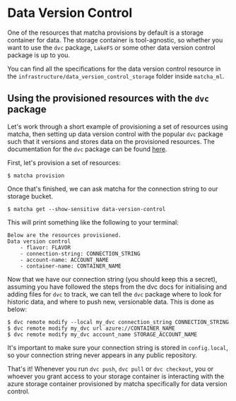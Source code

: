 # Data Version Control

One of the resources that matcha provisions by default is a storage container for data. The storage container is
tool-agnostic, so whether you want to use the `dvc` package, `LakeFS` or some other data version control package is 
up to you.

You can find all the specifications for the data version control resource in the 
`infrastructure/data_version_control_storage` folder inside `matcha_ml`.

## Using the provisioned resources with the `dvc` package
Let's work through a short example of provisioning a set of resources using matcha, then setting up data version control
with the popular `dvc` package such that it versions and stores data on the provisioned resources.
The documentation for the `dvc` package can be found [here](https://dvc.org/doc).

First, let's provision a set of resources:

    $ matcha provision

Once that's finished, we can ask matcha for the connection string to our storage bucket.

    $ matcha get --show-sensitive data-version-control

This will print something like the following to your terminal:

    Below are the resources provisioned.
    Data version control
        - flavor: FLAVOR
        - connection-string: CONNECTION_STRING
        - account-name: ACCOUNT_NAME
        - container-name: CONTAINER_NAME

Now that we have our connection string (you should keep this a secret), assuming you have followed the steps from the 
dvc docs for initialising and adding files for `dvc` to track, we can tell the `dvc` package where to look for historic 
data, and where to push new, versionable data. This is done as below:

    $ dvc remote modify --local my_dvc connection_string CONNECTION_STRING
    $ dvc remote modify my_dvc url azure://CONTAINER_NAME
    $ dvc remote modify my_dvc account_name STORAGE_ACCOUNT_NAME

It's important to make sure your connection string is stored in `config.local`, so your connection string never appears 
in any public repository.

That's it! Whenever you run `dvc push`, `dvc pull` or `dvc checkout`, you or whoever you grant access to your storage
container is interacting with the azure storage container provisioned by matcha specifically for data version control.
